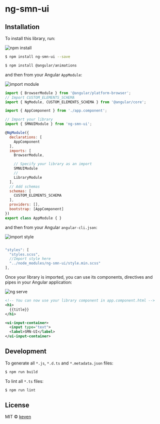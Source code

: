 # ng-smn-ui

## Installation

To install this library, run:

![npm install](https://media.giphy.com/media/3o7bujlOTUe0SXB3lm/giphy.gif)
```bash
$ npm install ng-smn-ui --save

$ npm install @angular/animations
```

and then from your Angular `AppModule`:

![import module](https://media.giphy.com/media/3ohzdETreGQfzK7W8w/giphy.gif)

```javascript
import { BrowserModule } from '@angular/platform-browser';
// Import CUSTOM_ELEMENTS_SCHEMA
import { NgModule, CUSTOM_ELEMENTS_SCHEMA } from '@angular/core';

import { AppComponent } from './app.component';

// Import your library
import { SMNUIModule } from 'ng-smn-ui';

@NgModule({
  declarations: [
    AppComponent
  ],
  imports: [
    BrowserModule,

    // Specify your library as an import
    SMNUIModule
    //
    LibraryModule
  ],
  // Add schemas
  schemas: [
    CUSTOM_ELEMENTS_SCHEMA
  ],
  providers: [],
  bootstrap: [AppComponent]
})
export class AppModule { }
```
and then from your Angular `angular-cli.json`:

![import style](https://media.giphy.com/media/xUPGcrZU9oe6HE90M8/giphy.gif)


```javascript

"styles": [
  "styles.scss",
  //Import style here
  "../node_modules/ng-smn-ui/style.min.scss"
],

```

Once your library is imported, you can use its components, directives and pipes in your Angular application:

![ng serve](https://media.giphy.com/media/3ohzdEzjq3a8mCJmPm/giphy.gif)

```xml
<!-- You can now use your library component in app.component.html -->
<h1>
  {{title}}
</h1>

<ui-input-container>
  <input type="text">
  <label>SMN-UI</label>
</ui-input-container>
```

## Development

To generate all `*.js`, `*.d.ts` and `*.metadata.json` files:

```bash
$ npm run build
```

To lint all `*.ts` files:

```bash
$ npm run lint
```

## License

MIT © [keven](mailto:keven@smn.com.br)
